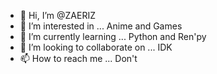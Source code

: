 - 👋 Hi, I’m @ZAERIZ
- 👀 I’m interested in ... Anime and Games
- 🌱 I’m currently learning ... Python and Ren'py
- 💞️ I’m looking to collaborate on ... IDK
- 📫 How to reach me ... Don't

<!---
ZAERIZ/ZAERIZ is a ✨ special ✨ repository because its `README.md` (this file) appears on your GitHub profile.
You can click the Preview link to take a look at your changes.
--->
